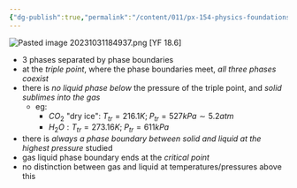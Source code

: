 ```yaml
---
{"dg-publish":true,"permalink":"/content/011/px-154-physics-foundations/px-154-c-thermal-physics-2/px-154-c5-phase-diagrams/","noteIcon":"1","created":"2025-08-27T13:14:08.621+01:00","updated":"2024-11-26T19:50:14.000+00:00"}
---
```


![Pasted image 20231031184937.png](/img/user/pics/Pasted%20image%2020231031184937.png) [YF 18.6]
- 3 phases separated by phase boundaries
- at the *triple point*, where the phase boundaries meet, *all three phases coexist*
- there is *no liquid phase below* the pressure of the triple point, and *solid sublimes into the gas*
	- eg: 
		- $CO_2$ "dry ice": $T_{tr}=216.1K;\;P_{tr}=527kPa\sim 5.2atm$
		- $H_2O: T_{tr}=273.16K;\;P_{tr}=611kPa$
- there is *always a phase boundary between solid and liquid at the highest pressure* studied
- gas liquid phase boundary ends at the *critical point*
- no distinction between gas and liquid at temperatures/pressures above this